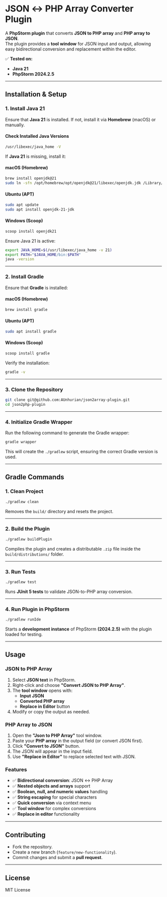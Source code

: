 # **JSON ↔ PHP Array Converter Plugin**
A **PhpStorm plugin** that converts **JSON to PHP array** and **PHP array to JSON**.  
The plugin provides a **tool window** for JSON input and output, allowing easy bidirectional conversion and replacement within the editor.

✅ **Tested on:**
- **Java 21**
- **PhpStorm 2024.2.5**

---

## **Installation & Setup**
### **1. Install Java 21**
Ensure that **Java 21** is installed. If not, install it via **Homebrew** (macOS) or manually.

#### **Check Installed Java Versions**
```sh
/usr/libexec/java_home -V
```
If **Java 21** is missing, install it:

#### **macOS (Homebrew)**
```sh
brew install openjdk@21
sudo ln -sfn /opt/homebrew/opt/openjdk@21/libexec/openjdk.jdk /Library/Java/JavaVirtualMachines/openjdk-21.jdk
```

#### **Ubuntu (APT)**
```sh
sudo apt update
sudo apt install openjdk-21-jdk
```

#### **Windows (Scoop)**
```sh
scoop install openjdk21
```

Ensure Java 21 is active:
```sh
export JAVA_HOME=$(/usr/libexec/java_home -v 21)
export PATH="$JAVA_HOME/bin:$PATH"
java -version
```

---

### **2. Install Gradle**
Ensure that **Gradle** is installed:

#### **macOS (Homebrew)**
```sh
brew install gradle
```

#### **Ubuntu (APT)**
```sh
sudo apt install gradle
```

#### **Windows (Scoop)**
```sh
scoop install gradle
```

Verify the installation:
```sh
gradle -v
```

---

### **3. Clone the Repository**
```sh
git clone git@github.com:AUnhurian/json2array-plugin.git
cd json2php-plugin
```

---

### **4. Initialize Gradle Wrapper**
Run the following command to generate the Gradle wrapper:
```sh
gradle wrapper
```
This will create the `./gradlew` script, ensuring the correct Gradle version is used.

---

## **Gradle Commands**

### **1. Clean Project**
```sh
./gradlew clean
```
Removes the `build/` directory and resets the project.

---

### **2. Build the Plugin**
```sh
./gradlew buildPlugin
```
Compiles the plugin and creates a distributable `.zip` file inside the `build/distributions/` folder.

---

### **3. Run Tests**
```sh
./gradlew test
```
Runs **JUnit 5 tests** to validate JSON-to-PHP array conversion.

---

### **4. Run Plugin in PhpStorm**
```sh
./gradlew runIde
```
Starts a **development instance** of PhpStorm **(2024.2.5)** with the plugin loaded for testing.

---

## **Usage**

### **JSON to PHP Array**
1. Select **JSON text** in PhpStorm.
2. Right-click and choose **"Convert JSON to PHP Array"**.
3. The **tool window** opens with:
   - **Input JSON**
   - **Converted PHP array**
   - **Replace in Editor** button
4. Modify or copy the output as needed.

### **PHP Array to JSON**
1. Open the **"Json to PHP Array"** tool window.
2. Paste your **PHP array** in the output field (or convert JSON first).
3. Click **"Convert to JSON"** button.
4. The JSON will appear in the input field.
5. Use **"Replace in Editor"** to replace selected text with JSON.

### **Features**
- ✅ **Bidirectional conversion**: JSON ↔ PHP Array
- ✅ **Nested objects and arrays** support
- ✅ **Boolean, null, and numeric values** handling
- ✅ **String escaping** for special characters
- ✅ **Quick conversion** via context menu
- ✅ **Tool window** for complex conversions
- ✅ **Replace in editor** functionality

---

## **Contributing**
- Fork the repository.
- Create a new branch (`feature/new-functionality`).
- Commit changes and submit a **pull request**.

---

## **License**
MIT License